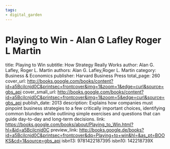 ```yaml
---
tags: 
- digital_garden
---
```

# Playing to Win - Alan G Lafley Roger L Martin

title: Playing to Win
subtitle: How Strategy Really Works
author: Alan G. Lafley, Roger L. Martin
authors: Alan G. Lafley,Roger L. Martin
category: Business & Economics
publisher: Harvard Business Press
total_page: 260
cover_url: http://books.google.com/books/content?id=a5Bcilcnjd0C&printsec=frontcover&img=1&zoom=1&edge=curl&source=gbs_api
cover_small_url: http://books.google.com/books/content?id=a5Bcilcnjd0C&printsec=frontcover&img=1&zoom=5&edge=curl&source=gbs_api
publish_date: 2013
description: Explains how companies must pinpoint business strategies to a few critically important choices, identifying common blunders while outlining simple exercises and questions that can guide day-to-day and long-term decisions.
link: https://books.google.com/books/about/Playing_to_Win.html?hl=&id=a5Bcilcnjd0C
preview_link: http://books.google.de/books?id=a5Bcilcnjd0C&printsec=frontcover&dq=Playing+to+win&hl=&as_pt=BOOKS&cd=1&source=gbs_api
isbn13: 9781422187395
isbn10: 142218739X

